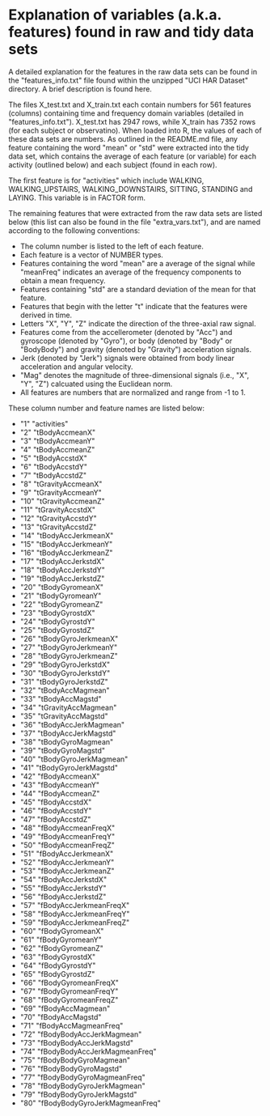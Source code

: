 Explanation of variables (a.k.a. features) found in raw and tidy data sets
=========================================================================

A detailed explanation for the features in the raw data sets can be found in the "features_info.txt" file found within the unzipped "UCI HAR Dataset" directory. A brief description is found here.

The files X_test.txt and X_train.txt each contain numbers for 561 features (columns) containing time and frequency domain variables (detailed in "features_info.txt"). X_test.txt has 2947 rows, while X_train has 7352 rows (for each subject or observatino). When loaded into R, the values of each of these data sets are numbers. As outlined in the README.md file, any feature containing the word "mean" or "std" were extracted into the tidy data set, which contains the average of each feature (or variable) for each activity (outlined below) and each subject (found in each row).

The first feature is for "activities" which include WALKING, WALKING_UPSTAIRS, WALKING_DOWNSTAIRS, SITTING, STANDING and LAYING. This variable is in FACTOR form.

The remaining features that were extracted from the raw data sets are listed  below (this list can also be found in the file "extra_vars.txt"), and are named according to the following conventions:
* The column number is listed to the left of each feature. 
* Each feature is a vector of NUMBER types. 
* Features containing the word "mean" are a average of the signal while "meanFreq" indicates an average of the frequency components to obtain a mean frequency. 
* Features containing "std" are a standard deviation of the mean for that feature. 
* Features that begin with the letter "t" indicate that the features were derived in time. 
* Letters "X", "Y", "Z" indicate the direction of the three-axial raw signal. 
* Features come from the accellerometer (denoted by "Acc") and gyroscope (denoted by "Gyro"), or body (denoted by "Body" or "BodyBody") and gravity (denoted by "Gravity") acceleration signals. 
* Jerk (denoted by "Jerk") signals were obtained from body linear acceleration and angular velocity. 
* "Mag" denotes the magnitude of three-dimensional signals (i.e., "X", "Y", "Z") calcuated using the Euclidean norm. 
* All features are numbers that are normalized and range from -1 to 1.

These column number and feature names are listed below:

* "1" "activities"
* "2" "tBodyAccmeanX"
* "3" "tBodyAccmeanY"
* "4" "tBodyAccmeanZ"
* "5" "tBodyAccstdX"
* "6" "tBodyAccstdY"
* "7" "tBodyAccstdZ"
* "8" "tGravityAccmeanX"
* "9" "tGravityAccmeanY"
* "10" "tGravityAccmeanZ"
* "11" "tGravityAccstdX"
* "12" "tGravityAccstdY"
* "13" "tGravityAccstdZ"
* "14" "tBodyAccJerkmeanX"
* "15" "tBodyAccJerkmeanY"
* "16" "tBodyAccJerkmeanZ"
* "17" "tBodyAccJerkstdX"
* "18" "tBodyAccJerkstdY"
* "19" "tBodyAccJerkstdZ"
* "20" "tBodyGyromeanX"
* "21" "tBodyGyromeanY"
* "22" "tBodyGyromeanZ"
* "23" "tBodyGyrostdX"
* "24" "tBodyGyrostdY"
* "25" "tBodyGyrostdZ"
* "26" "tBodyGyroJerkmeanX"
* "27" "tBodyGyroJerkmeanY"
* "28" "tBodyGyroJerkmeanZ"
* "29" "tBodyGyroJerkstdX"
* "30" "tBodyGyroJerkstdY"
* "31" "tBodyGyroJerkstdZ"
* "32" "tBodyAccMagmean"
* "33" "tBodyAccMagstd"
* "34" "tGravityAccMagmean"
* "35" "tGravityAccMagstd"
* "36" "tBodyAccJerkMagmean"
* "37" "tBodyAccJerkMagstd"
* "38" "tBodyGyroMagmean"
* "39" "tBodyGyroMagstd"
* "40" "tBodyGyroJerkMagmean"
* "41" "tBodyGyroJerkMagstd"
* "42" "fBodyAccmeanX"
* "43" "fBodyAccmeanY"
* "44" "fBodyAccmeanZ"
* "45" "fBodyAccstdX"
* "46" "fBodyAccstdY"
* "47" "fBodyAccstdZ"
* "48" "fBodyAccmeanFreqX"
* "49" "fBodyAccmeanFreqY"
* "50" "fBodyAccmeanFreqZ"
* "51" "fBodyAccJerkmeanX"
* "52" "fBodyAccJerkmeanY"
* "53" "fBodyAccJerkmeanZ"
* "54" "fBodyAccJerkstdX"
* "55" "fBodyAccJerkstdY"
* "56" "fBodyAccJerkstdZ"
* "57" "fBodyAccJerkmeanFreqX"
* "58" "fBodyAccJerkmeanFreqY"
* "59" "fBodyAccJerkmeanFreqZ"
* "60" "fBodyGyromeanX"
* "61" "fBodyGyromeanY"
* "62" "fBodyGyromeanZ"
* "63" "fBodyGyrostdX"
* "64" "fBodyGyrostdY"
* "65" "fBodyGyrostdZ"
* "66" "fBodyGyromeanFreqX"
* "67" "fBodyGyromeanFreqY"
* "68" "fBodyGyromeanFreqZ"
* "69" "fBodyAccMagmean"
* "70" "fBodyAccMagstd"
* "71" "fBodyAccMagmeanFreq"
* "72" "fBodyBodyAccJerkMagmean"
* "73" "fBodyBodyAccJerkMagstd"
* "74" "fBodyBodyAccJerkMagmeanFreq"
* "75" "fBodyBodyGyroMagmean"
* "76" "fBodyBodyGyroMagstd"
* "77" "fBodyBodyGyroMagmeanFreq"
* "78" "fBodyBodyGyroJerkMagmean"
* "79" "fBodyBodyGyroJerkMagstd"
* "80" "fBodyBodyGyroJerkMagmeanFreq"
